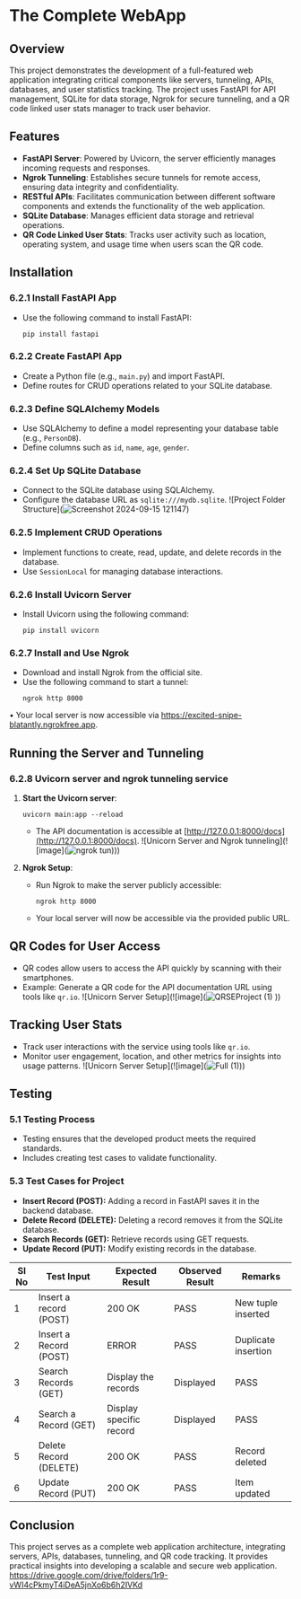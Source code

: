 # The Complete WebApp

## Overview
This project demonstrates the development of a full-featured web application integrating critical components like servers, tunneling, APIs, databases, and user statistics tracking. The project uses FastAPI for API management, SQLite for data storage, Ngrok for secure tunneling, and a QR code linked user stats manager to track user behavior.

## Features
- **FastAPI Server**: Powered by Uvicorn, the server efficiently manages incoming requests and responses.
- **Ngrok Tunneling**: Establishes secure tunnels for remote access, ensuring data integrity and confidentiality.
- **RESTful APIs**: Facilitates communication between different software components and extends the functionality of the web application.
- **SQLite Database**: Manages efficient data storage and retrieval operations.
- **QR Code Linked User Stats**: Tracks user activity such as location, operating system, and usage time when users scan the QR code.

## Installation

### 6.2.1 Install FastAPI App
- Use the following command to install FastAPI:
  ```
  pip install fastapi
  ```

### 6.2.2 Create FastAPI App
- Create a Python file (e.g., `main.py`) and import FastAPI.
- Define routes for CRUD operations related to your SQLite database.

### 6.2.3 Define SQLAlchemy Models
- Use SQLAlchemy to define a model representing your database table (e.g., `PersonDB`).
- Define columns such as `id`, `name`, `age`, `gender`.

### 6.2.4 Set Up SQLite Database
- Connect to the SQLite database using SQLAlchemy.
- Configure the database URL as `sqlite:///mydb.sqlite`.
![Project Folder Structure](![Screenshot 2024-09-15 121147](https://github.com/user-attachments/assets/6d0303c0-4a89-4d7d-81fb-15fd4950e245))


### 6.2.5 Implement CRUD Operations
- Implement functions to create, read, update, and delete records in the database.
- Use `SessionLocal` for managing database interactions.

### 6.2.6 Install Uvicorn Server
- Install Uvicorn using the following command:
  ```
  pip install uvicorn
  ```
### 6.2.7 Install and Use Ngrok
- Download and install Ngrok from the official site.
- Use the following command to start a tunnel:
  ```
  ngrok http 8000
  ```
• Your local server is now accessible via https://excited-snipe-blatantly.ngrokfree.app.


## Running the Server and Tunneling

### 6.2.8 Uvicorn server and ngrok tunneling service
1. **Start the Uvicorn server**:
   ```
   uvicorn main:app --reload
   ```
   - The API documentation is accessible at [http://127.0.0.1:8000/docs](http://127.0.0.1:8000/docs).
![Unicorn Server and Ngrok tunneling](![image](![ngrok tun](https://github.com/user-attachments/assets/b573ad24-f577-4ab4-8b45-a5977faeb883))))

2. **Ngrok Setup**:
   - Run Ngrok to make the server publicly accessible:
     ```
     ngrok http 8000
     ```
   - Your local server will now be accessible via the provided public URL.

## QR Codes for User Access
- QR codes allow users to access the API quickly by scanning with their smartphones.
- Example: Generate a QR code for the API documentation URL using tools like `qr.io`.
![Unicorn Server Setup](![image](![QRSEProject (1)](https://github.com/user-attachments/assets/ef55bf62-7ba0-4b4f-af27-fa3946321217)
))

## Tracking User Stats
- Track user interactions with the service using tools like `qr.io`.
- Monitor user engagement, location, and other metrics for insights into usage patterns.
![Unicorn Server Setup](![image](![Full (1)](https://github.com/user-attachments/assets/237207af-2f60-4add-99a0-00bd3a3bd827)))


## Testing

### 5.1 Testing Process
- Testing ensures that the developed product meets the required standards.
- Includes creating test cases to validate functionality.

### 5.3 Test Cases for Project
- **Insert Record (POST):** Adding a record in FastAPI saves it in the backend database.
- **Delete Record (DELETE):** Deleting a record removes it from the SQLite database.
- **Search Records (GET):** Retrieve records using GET requests.
- **Update Record (PUT):** Modify existing records in the database.

| Sl No | Test Input              | Expected Result      | Observed Result | Remarks             |
|-------|-------------------------|----------------------|-----------------|---------------------|
| 1     | Insert a record (POST)   | 200 OK               | PASS            | New tuple inserted  |
| 2     | Insert a Record (POST)   | ERROR                | PASS            | Duplicate insertion |
| 3     | Search Records (GET)     | Display the records  | Displayed       | PASS                |
| 4     | Search a Record (GET)    | Display specific record | Displayed    | PASS                |
| 5     | Delete Record (DELETE)   | 200 OK               | PASS            | Record deleted      |
| 6     | Update Record (PUT)      | 200 OK               | PASS            | Item updated        |

## Conclusion
This project serves as a complete web application architecture, integrating servers, APIs, databases, tunneling, and QR code tracking. It provides practical insights into developing a scalable and secure web application.
https://drive.google.com/drive/folders/1r9-vWI4cPkmyT4iDeA5jnXo6b6h2IVKd
